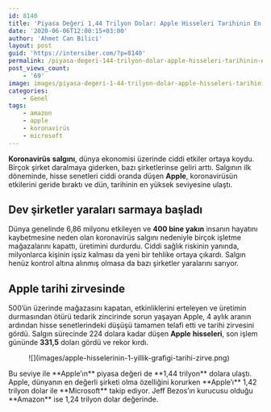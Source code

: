 ```yaml
---
id: 8140
title: 'Piyasa Değeri 1,44 Trilyon Dolar: Apple Hisseleri Tarihinin En Yüksek Seviyesinde'
date: '2020-06-06T12:00:15+03:00'
author: 'Ahmet Can Bilici'
layout: post
guid: 'https://intersiber.com/?p=8140'
permalink: /piyasa-degeri-144-trilyon-dolar-apple-hisseleri-tarihinin-en-yuksek-seviyesinde/
post_views_count:
    - '69'
image: images/piyasa-degeri-1-44-trilyon-dolar-apple-hisseleri-tarihinin-en-yuksek-seviyesinde.jpg
categories:
    - Genel
tags:
    - amazon
    - apple
    - koronavirüs
    - microsoft
---
```


**Koronavirüs** **salgını**, dünya ekonomisi üzerinde ciddi etkiler ortaya koydu. Birçok şirket daralmaya giderken, bazı şirketlerinse geliri arttı. Salgının ilk döneminde, hisse senetleri ciddi oranda düşen **Apple**, koronavirüsün etkilerini geride bıraktı ve dün, tarihinin en yüksek seviyesine ulaştı.

## Dev şirketler yaraları sarmaya başladı

Dünya genelinde 6,86 milyonu etkileyen ve **400 bine yakın** insanın hayatını kaybetmesine neden olan koronavirüs salgını nedeniyle birçok işletme mağazalarını kapattı, üretimini durdurdu. Ciddi sağlık riskinin yanında, milyonlarca kişinin işsiz kalması da yeni bir tehlike ortaya çıkardı. Salgın henüz kontrol altına alınmış olmasa da bazı şirketler yaralarını sarıyor.

## Apple tarihi zirvesinde

500’ün üzerinde mağazasını kapatan, etkinliklerini erteleyen ve üretimin durmasından ötürü tedarik zincirinde sorun yaşayan Apple, 4 aylık aranın ardından hisse senetlerindeki düşüşü tamamen telafi etti ve tarihi zirvesini gördü. Salgın sürecinde 224 dolara kadar düşen **Apple** **hisseleri**, son işlem gününde **331,5** doları gördü ve rekor kırdı.

<figure class="wp-block-image size-large">![](images/apple-hisselerinin-1-yillik-grafigi-tarihi-zirve.png)</figure>Bu seviye ile **Apple’ın** piyasa değeri de **1,44 trilyon** dolara ulaştı. Apple, dünyanın en değerli şirketi olma özelliğini korurken **Apple’ı** 1,42 trilyon dolar ile **Microsoft** takip ediyor. Jeff Bezos’ın kurucusu olduğu **Amazon** ise 1,24 trilyon dolar değerinde.